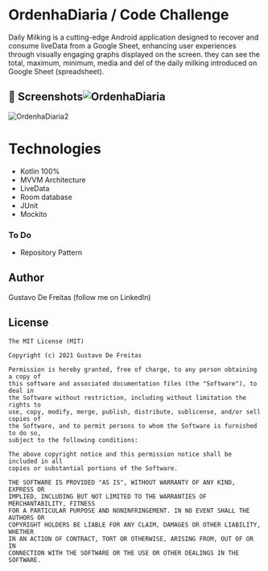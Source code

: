 # OrdenhaDiaria / Code Challenge

Daily Milking is a cutting-edge Android application designed to recover and consume liveData from a Google Sheet, enhancing user experiences through visually engaging graphs displayed on the screen. they can see the total, maximum, minimum, media and del of the daily milking introduced on Google Sheet (spreadsheet).

## :camera_flash: Screenshots![OrdenhaDiaria](https://github.com/GuDeFreitas/OrdenhaDiaria/assets/119411941/80da46d8-179e-400b-8400-f8c1aafa11f0)
![OrdenhaDiaria2](https://github.com/GuDeFreitas/OrdenhaDiaria/assets/119411941/e83ebcca-0caa-4892-919f-1ad9fbcf796a)

# Technologies
* Kotlin 100%
* MVVM Architecture
* LiveData
* Room database
* JUnit
* Mockito

### To Do
* Repository Pattern

## Author

Gustavo De Freitas (follow me on LinkedIn)

## License
```
The MIT License (MIT)

Copyright (c) 2021 Gustavo De Freitas

Permission is hereby granted, free of charge, to any person obtaining a copy of
this software and associated documentation files (the "Software"), to deal in
the Software without restriction, including without limitation the rights to
use, copy, modify, merge, publish, distribute, sublicense, and/or sell copies of
the Software, and to permit persons to whom the Software is furnished to do so,
subject to the following conditions:

The above copyright notice and this permission notice shall be included in all
copies or substantial portions of the Software.

THE SOFTWARE IS PROVIDED "AS IS", WITHOUT WARRANTY OF ANY KIND, EXPRESS OR
IMPLIED, INCLUDING BUT NOT LIMITED TO THE WARRANTIES OF MERCHANTABILITY, FITNESS
FOR A PARTICULAR PURPOSE AND NONINFRINGEMENT. IN NO EVENT SHALL THE AUTHORS OR
COPYRIGHT HOLDERS BE LIABLE FOR ANY CLAIM, DAMAGES OR OTHER LIABILITY, WHETHER
IN AN ACTION OF CONTRACT, TORT OR OTHERWISE, ARISING FROM, OUT OF OR IN
CONNECTION WITH THE SOFTWARE OR THE USE OR OTHER DEALINGS IN THE SOFTWARE.
```
